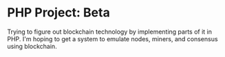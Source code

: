 PHP Project: Beta
=================
Trying to figure out blockchain technology by implementing parts of it 
in PHP. I'm hoping to get a system to emulate nodes, miners, and 
consensus using blockchain.
